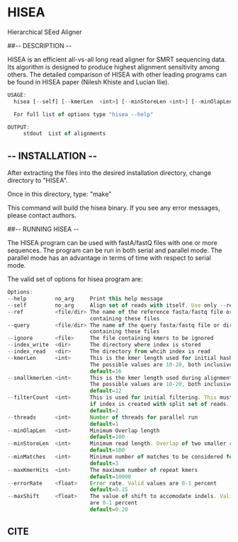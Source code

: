 # HISEA
Hierarchical SEed Aligner 

##-- DESCRIPTION --

HISEA is an efficient all-vs-all long read aligner for SMRT sequencing data. Its algorithm is designed to produce highest alignment sensitivity among others. The detailed comparison of HISEA with other leading programs can be found in HISEA paper (Nilesh Khiste and Lucian Ilie).

```javascript 
USAGE:
  hisea [--self] [--kmerLen  <int>] [--minStoreLen <int>] [--minOlapLen <int>] --ref <file/directory> --query <file/directory>

  For full list of options type "hisea --help"

OUTPUT:
     stdout  List of alignments
```
## -- INSTALLATION --

After extracting the files into the desired installation directory, change directory to "HISEA".  

Once in this directory, type: "make"

This command will build the hisea binary. If you see any error messages, please contact authors.

##-- RUNNING HISEA --

The HISEA program can be used with fastA/fastQ files with one or more sequences. The program can be run in both serial and parallel mode. The parallel mode has an advantage in terms of time with respect to serial mode.

The valid set of options for hisea program are:

```javascript 
Options:
--help         no_arg     Print this help message
--self         no_arg     Align set of reads with itself. Use only --ref option
--ref          <file/dir> The name of the reference fasta/fastq file or directory
                          containing these files
--query        <file/dir> The name of the query fasta/fastq file or directory
                          containing these files
--ignore       <file>     The file containing kmers to be ignored
--index_write  <dir>      The directory where index is stored
--index_read   <dir>      The directory from whcih index is read
--kmerLen      <int>      This is the kmer length used for initial hashing.
                          The possible values are 10-20, both inclusive
                          default=16
--smallkmerLen <int>      This is the kmer length used during alignment extension.
                          The possible values are 10-20, both inclusive
                          default=12
--filterCount  <int>      This is used for initial filtering. This must be set to 1,
                          if index is created with split set of reads.
                          default=2
--threads      <int>      Number of threads for parallel run
                          default=1
--minOlapLen   <int>      Minimum Overlap length
                          default=100
--minStoreLen  <int>      Minimum read length. Overlap of two smaller reads is ignored
                          default=100
--minMatches   <int>      Minimum number of matches to be considered for alignment
                          default=3
--maxKmerHits  <int>      The maximum number of repeat kmers
                          default=10000
--errorRate    <float>    Error rate. Valid values are 0-1 percent
                          default=0.15
--maxShift     <float>    The value of shift to accomodate indels. Valid values
                          are 0-1 percent
                          default=0.20
```
## CITE
